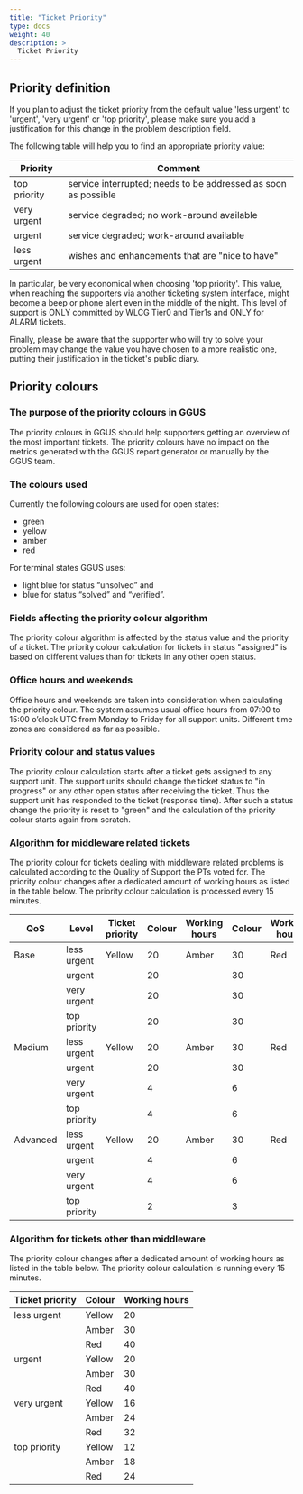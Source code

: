 ```yaml
---
title: "Ticket Priority"
type: docs
weight: 40
description: >
  Ticket Priority
---
```


## Priority definition

If you plan to adjust the ticket priority from the default value 'less urgent'
to 'urgent', 'very urgent' or 'top priority', please make sure you add a
justification for this change in the problem description field.

The following table will help you to find an appropriate priority value:

| Priority     | Comment                                                        |
| ------------ | -------------------------------------------------------------- |
| top priority | service interrupted; needs to be addressed as soon as possible |
| very urgent  | service degraded; no work-around available                     |
| urgent       | service degraded; work-around available                        |
| less urgent  | wishes and enhancements that are "nice to have"                |

In particular, be very economical when choosing 'top priority'. This value, when
reaching the supporters via another ticketing system interface, might become a
beep or phone alert even in the middle of the night. This level of support is
ONLY committed by WLCG Tier0 and Tier1s and ONLY for ALARM tickets.

Finally, please be aware that the supporter who will try to solve your problem
may change the value you have chosen to a more realistic one, putting their
justification in the ticket's public diary.

## Priority colours

### The purpose of the priority colours in GGUS

The priority colours in GGUS should help supporters getting an overview of the
most important tickets. The priority colours have no impact on the metrics
generated with the GGUS report generator or manually by the GGUS team.

### The colours used

Currently the following colours are used for open states:

- green
- yellow
- amber
- red

For terminal states GGUS uses:

- light blue for status “unsolved” and
- blue for status “solved” and “verified”.

### Fields affecting the priority colour algorithm

The priority colour algorithm is affected by the status value and the priority
of a ticket. The priority colour calculation for tickets in status "assigned" is
based on different values than for tickets in any other open status.

### Office hours and weekends

Office hours and weekends are taken into consideration when calculating the
priority colour. The system assumes usual office hours from 07:00 to 15:00
o’clock UTC from Monday to Friday for all support units. Different time zones
are considered as far as possible.

### Priority colour and status values

The priority colour calculation starts after a ticket gets assigned to any
support unit. The support units should change the ticket status to "in progress"
or any other open status after receiving the ticket. Thus the support unit has
responded to the ticket (response time). After such a status change the priority
is reset to "green" and the calculation of the priority colour starts again from
scratch.

### Algorithm for middleware related tickets

The priority colour for tickets dealing with middleware related problems is
calculated according to the Quality of Support the PTs voted for. The priority
colour changes after a dedicated amount of working hours as listed in the table
below. The priority colour calculation is processed every 15 minutes.

| QoS      | Level        | Ticket priority | Colour | Working hours | Colour | Working hours | Colour | Working hours |
| -------- | ------------ | --------------- | ------ | ------------- | ------ | ------------- | ------ | ------------- |
| Base     | less urgent  | Yellow          | 20     | Amber         | 30     | Red           | 40     |
|          | urgent       |                 | 20     |               | 30     |               | 40     |
|          | very urgent  |                 | 20     |               | 30     |               | 40     |
|          | top priority |                 | 20     |               | 30     |               | 40     |
| Medium   | less urgent  | Yellow          | 20     | Amber         | 30     | Red           | 40     |
|          | urgent       |                 | 20     |               | 30     |               | 40     |
|          | very urgent  |                 | 4      |               | 6      |               | 8      |
|          | top priority |                 | 4      |               | 6      |               | 8      |
| Advanced | less urgent  | Yellow          | 20     | Amber         | 30     | Red           | 40     |
|          | urgent       |                 | 4      |               | 6      |               | 8      |
|          | very urgent  |                 | 4      |               | 6      |               | 8      |
|          | top priority |                 | 2      |               | 3      |               | 4      |

### Algorithm for tickets other than middleware

The priority colour changes after a dedicated amount of working hours as listed
in the table below. The priority colour calculation is running every 15 minutes.

| Ticket priority | Colour | Working hours |
| --------------- | ------ | ------------- |
| less urgent     | Yellow | 20            |
|                 | Amber  | 30            |
|                 | Red    | 40            |
| urgent          | Yellow | 20            |
|                 | Amber  | 30            |
|                 | Red    | 40            |
| very urgent     | Yellow | 16            |
|                 | Amber  | 24            |
|                 | Red    | 32            |
| top priority    | Yellow | 12            |
|                 | Amber  | 18            |
|                 | Red    | 24            |
